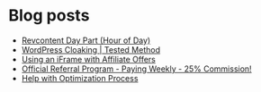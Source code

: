 # Blog posts
<!-- BLOG-POST-LIST:START -->
- [Revcontent Day Part &lpar;Hour of Day&rpar;](https://afflift.com/f/threads/revcontent-day-part-hour-of-day.10090/)
- [WordPress Cloaking | Tested Method](https://afflift.com/f/threads/wordpress-cloaking-tested-method.10091/)
- [Using an iFrame with Affiliate Offers](https://afflift.com/f/threads/using-an-iframe-with-affiliate-offers.496/)
- [Official Referral Program - Paying Weekly - 25% Commission!](https://afflift.com/f/threads/official-referral-program-paying-weekly-25-commission.754/)
- [Help with Optimization Process](https://afflift.com/f/threads/help-with-optimization-process.10089/)
<!-- BLOG-POST-LIST:END -->
